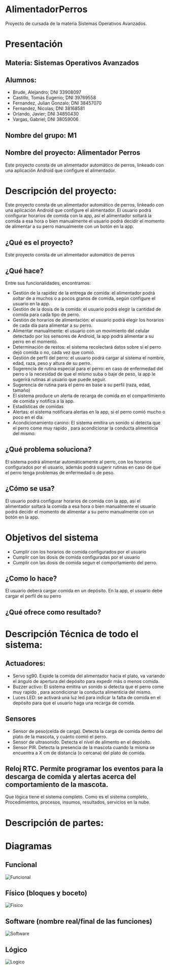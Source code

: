 # AlimentadorPerros
Proyecto de cursada de la materia Sistemas Operativos Avanzados.

# Presentación

## Materia: Sistemas Operativos Avanzados

## Alumnos: 
* Brude, Alejandro; DNI 33908097
* Castillo, Tomás Eugenio; DNI 39769558
* Fernandez, Julian Gonzalo; DNI 38457070
* Fernandez, Nicolas; DNI 38168581
* Orlando, Javier; DNI 34850430
* Vargas, Gabriel; DNI 38059006

## Nombre del grupo: M1

## Nombre del proyecto: Alimentador Perros

Este proyecto consta de un alimentador automático de perros, linkeado con una aplicación Android que configure el alimentador.

# Descripción del proyecto:
Este proyecto consta de un alimentador automático de perros, linkeado con una aplicación Android que configure el alimentador. El usuario podrá configurar horarios de comida con la app, así el alimentador soltará la comida a esa hora o bien manualmente el usuario podrá decidir el momento de alimentar a su perro manualmente con un botón en la app. 


## ¿Qué es el proyecto?

Este proyecto consta de un alimentador automático de perros


## ¿Qué hace? 

Entre sus funcionalidades, encontramos:
* Gestión de la rapidez de la entrega de comida: el alimentador podrá soltar de a muchos o a pocos granos de comida, según configure el usuario en la app.
* Gestión de la dosis de la comida: el usuario podrá elegir la cantidad de comida para cada tipo de perro.
* Gestión de horarios de alimentación: el usuario podrá elegir los horarios de cada día para alimentar a su perro.
* Alimentar manualmente: el usuario con un movimiento del celular detectado por los sensores de Android,  la app podrá alimentar a su perro en el momento.
* Determinación de restos: el sistema recolectará datos sobre si el perro dejó comida o no, cada vez que comió.
* Gestión de perfil del perro: el usuario podrá cargar al sistema el nombre, edad, raza, peso y altura de su perro.
* Sugerencia de rutina especial para el perro: en caso de enfermedad del perro o la necesidad de que el mismo suba o baje de peso, la app le sugerirá rutinas al usuario que puede seguir.
* Sugerencia de rutina para el perro en base a su perfil (raza, edad, tamaño)
* El sistema produce un alerta de recarga de comida en el compartimiento de comida y notifica a la app. 
* Estadísticas de comidas
* Alertas: el sistema notificara alertas en la app,  si el perro comió mucho o poco en el día.
* Acondicionamiento canino: El sistema emitira un sonido si detecta que el perro come muy rapido , para acondicionar la conducta alimenticia del mismo.
       


## ¿Qué problema soluciona? 

El sistema podrá alimentar automáticamente al perro, con los horarios configurados por el usuario, además podrá sugerir rutinas en caso de que el perro tenga problemas de enfermedad o de peso.


## ¿Cómo se usa?

El usuario podrá configurar horarios de comida con la app, así el alimentador soltará la comida a esa hora o bien manualmente el usuario podrá decidir el momento de alimentar a su perro manualmente con un botón en la app. 


# Objetivos del sistema

* Cumplir con los horarios de comida configurados por el usuario
* Cumplir con las dosis de comida configuradas por el usuario
* Cumplir con las dosis de comida segun el comportamiento del perro.


## ¿Como lo hace?

El usuario deberá cargar comida en un depósito. En la app, el usuario debe cargar el perfil de su perro 

## ¿Qué ofrece como resultado?


# Descripción Técnica de todo el sistema:
## Actuadores: 
* Servo sg90. Expide la comida del alimentador hacia el plato, va variando el ángulo de apertura del depósito para expedir más o menos comida.
* Buzzer activo: El sistema emitira un sonido si detecta que el perro come muy rapido , para acondicionar la conducta alimenticia del mismo.
* Luces LED: se activará una luz led para indicar la falta de comida en el depósito para que el usuario haga una recarga de comida.

## Sensores
* Sensor de peso(celda de carga). Detecta la carga de comida dentro del plato de la mascota, y cuánto comió el perro.
* Sensor de ultrasonido. Detecta el nivel de alimento en el depósito.
* Sensor PIR. Detecta la presencia de la mascota cuando la misma se encuentra a X cm de distancia (o cercana) del plato de comida.

## Reloj RTC. Permite programar los eventos para la descarga de comida y alertas acerca del comportamiento de la mascota.


Que lógica tiene el sistema completo. Como es el
sistema completo, Procedimientos, procesos, insumos, resultados, servicios en la nube.


# Descripción de partes:

# Diagramas

## Funcional

![Funcional](https://github.com/tomascastillo/M1/blob/master/Sistema-Embebido/Diagramas/Diagrama%20Funcional.png)

## Físico (bloques y boceto)

![Fisico](https://github.com/tomascastillo/M1/blob/master/Sistema-Embebido/Diagramas/esquema%20fisico.png)

## Software (nombre real/final de las funciones)
![Software](https://github.com/tomascastillo/M1/blob/master/Sistema-Embebido/Diagramas/Diagrama%20de%20Software.png)

## Lógico
![Logico](https://github.com/tomascastillo/M1/blob/master/Sistema-Embebido/Diagramas/Diagrama_logico1.png)

